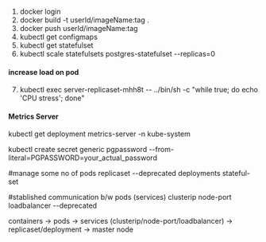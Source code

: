 1. docker login
2. docker build -t userId/imageName:tag .
3. docker push userId/imageName:tag
4. kubectl get configmaps
5. kubectl get statefulset
6. kubectl scale statefulsets postgres-statefulset --replicas=0
#### increase load on pod
7. kubectl exec server-replicaset-mhh8t -- ../bin/sh -c "while true; do echo 'CPU stress'; done"

#### Metrics Server
kubectl get deployment metrics-server -n kube-system

kubectl create secret generic pgpassword --from-literal=PGPASSWORD=your_actual_password


#manage some no of pods
replicaset --deprecated
deployments
stateful-set

#stablished communication b/w pods (services)
clusterip
node-port
loadbalancer --deprecated

containers -> pods -> services (clusterip/node-port/loadbalancer) -> replicaset/deployment -> master node